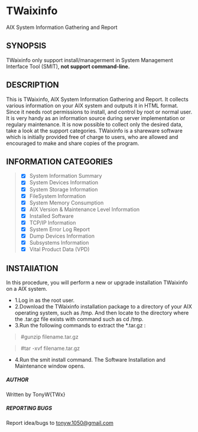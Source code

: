 # TWaixinfo
AIX System Information Gathering and Report

## SYNOPSIS
TWaixinfo only support install/managerment in System Management Interface Tool (SMIT), **not support command-line.**

## DESCRIPTION
This is TWaixinfo, AIX System Information Gathering and Report. It collects various information on your AIX system and outputs it in HTML format. Since it needs root permissions to install, and control by root or normal user. It is very handy as an information source during server implementation or regulary maintenance. It is now possible to collect only the desired data, take a look at the support categories.
TWaixinfo is a shareware software which is initially provided free of charge to users, who are allowed and encouraged to make and share copies of the program.

## INFORMATION CATEGORIES
> - [x]  System Information Summary 
> - [x]  System Devices Information 
> - [x]  System Storage Information 
> - [x]  FileSystem Information 
> - [x]  System Memory Consumption 
> - [x]  AIX Version & Maintenance Level Information 
> - [x]  Installed Software 
> - [x]  TCP/IP Information 
> - [x]  System Error Log Report 
> - [x]  Dump Devices Information 
> - [x]  Subsystems Information 
> - [x]  Vital Product Data (VPD) 

## INSTAllATION
In this procedure, you will perform a new or upgrade installation TWaixinfo on a AIX system.
* 1.Log in as the root user.
* 2.Download the TWaixinfo installation package to a directory of your AIX operating system, such as /tmp. And then locate to the directory where the .tar.gz file exists with command such as cd /tmp.
* 3.Run the following commands to extract the *.tar.gz :
> #gunzip filename.tar.gz

> #tar -xvf filename.tar.gz
* 4.Run the smit install command. The Software Installation and Maintenance window opens.


##### AUTHOR
Written by TonyW{TWx}

##### REPORTING BUGS
Report idea/bugs to <tonyw.1050@gmail.com>



